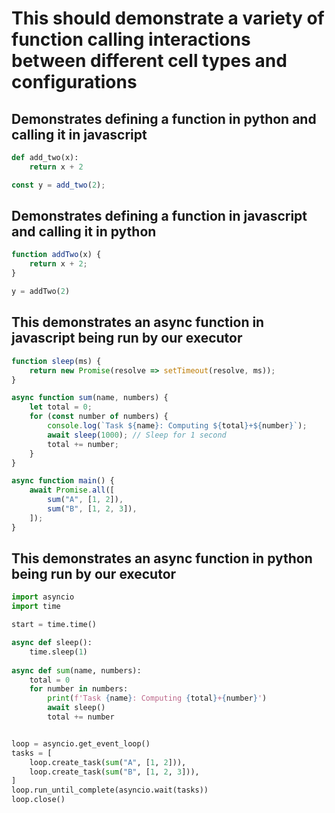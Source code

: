 # This should demonstrate a variety of function calling interactions between different cell types and configurations

## Demonstrates defining a function in python and calling it in javascript
```python
def add_two(x):
    return x + 2
```

```javascript
const y = add_two(2);
```

## Demonstrates defining a function in javascript and calling it in python
```javascript
function addTwo(x) {
    return x + 2;
}
```

```python
y = addTwo(2)
```


## This demonstrates an async function in javascript being run by our executor
```javascript
function sleep(ms) {
    return new Promise(resolve => setTimeout(resolve, ms));
}

async function sum(name, numbers) {
    let total = 0;
    for (const number of numbers) {
        console.log(`Task ${name}: Computing ${total}+${number}`);
        await sleep(1000); // Sleep for 1 second
        total += number;
    }
}

async function main() {
    await Promise.all([
        sum("A", [1, 2]),
        sum("B", [1, 2, 3]),
    ]);
}
```

## This demonstrates an async function in python being run by our executor
```python
import asyncio
import time

start = time.time()

async def sleep():
    time.sleep(1)
    
async def sum(name, numbers):
    total = 0
    for number in numbers:
        print(f'Task {name}: Computing {total}+{number}')
        await sleep()
        total += number


loop = asyncio.get_event_loop()
tasks = [
    loop.create_task(sum("A", [1, 2])),
    loop.create_task(sum("B", [1, 2, 3])),
]
loop.run_until_complete(asyncio.wait(tasks))
loop.close()
```